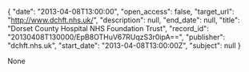 {
  "date": "2013-04-08T13:00:00", 
  "open_access": false, 
  "target_url": "http://www.dchft.nhs.uk/", 
  "description": null, 
  "end_date": null, 
  "title": "Dorset County Hospital NHS Foundation Trust", 
  "record_id": "20130408T130000/EpB8OTHuV67RUqzS3r0ipA==", 
  "publisher": "dchft.nhs.uk", 
  "start_date": "2013-04-08T13:00:00Z", 
  "subject": null
}

None